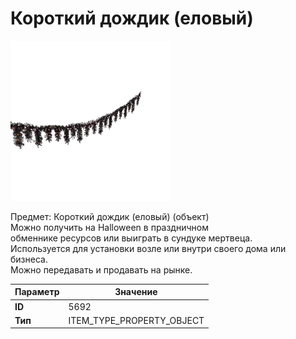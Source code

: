 # Короткий дождик (еловый)

![Item Image](../img/5692.webp?raw=true)

Предмет: Короткий дождик (еловый) (объект)<br>Можно получить на Halloween в праздничном<br>обменнике ресурсов или выиграть в сундуке мертвеца.<br>Используется для установки возле или внутри своего дома или бизнеса.<br>Можно передавать и продавать на рынке.


| Параметр | Значение |
|----------|----------|
| **ID** | 5692 |
| **Тип** | ITEM_TYPE_PROPERTY_OBJECT |

